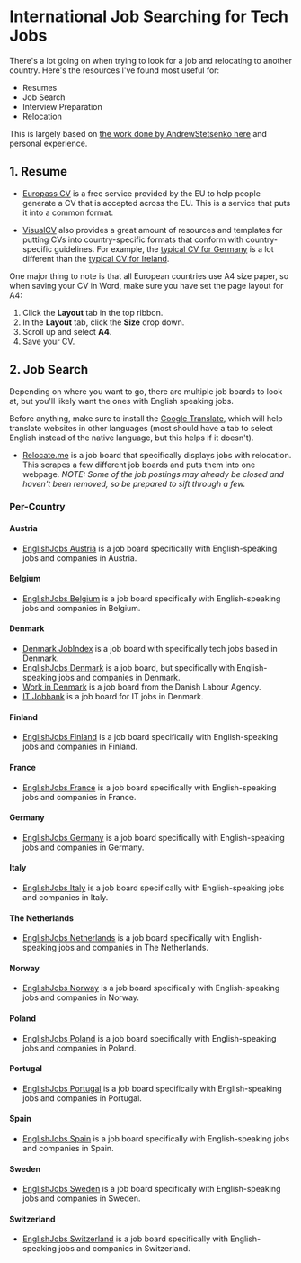 # International Job Searching for Tech Jobs

There's a lot going on when trying to look for a job and relocating to another country. Here's the resources I've found most useful for:
- Resumes
- Job Search
- Interview Preparation
- Relocation

This is largely based on [the work done by AndrewStetsenko here](https://github.com/AndrewStetsenko/tech-jobs-with-relocation) and personal experience.

## 1. Resume
- [Europass CV](https://europass.europa.eu/en/create-europass-cv) is a free service provided by the EU to help people generate a CV that is accepted across the EU. This is a service that puts it into a common format.

- [VisualCV](https://www.visualcv.com/international/) also provides a great amount of resources and templates for putting CVs into country-specific formats that conform with country-specific guidelines. For example, the [typical CV for Germany](https://www.visualcv.com/international/germany-cv/) is a lot different than the [typical CV for Ireland](https://www.visualcv.com/international/ireland/).

One major thing to note is that all European countries use A4 size paper, so when saving your CV in Word, make sure you have set the page layout for A4:
1. Click the **Layout** tab in the top ribbon.
2. In the **Layout** tab, click the **Size** drop down.
3. Scroll up and select **A4**.
4. Save your CV.

## 2. Job Search
Depending on where you want to go, there are multiple job boards to look at, but you'll likely want the ones with English speaking jobs.

Before anything, make sure to install the [Google Translate](https://chromewebstore.google.com/detail/google-translate/aapbdbdomjkkjkaonfhkkikfgjllcleb?hl=en), which will help translate websites in other languages (most should have a tab to select English instead of the native language, but this helps if it doesn't).

- [Relocate.me](https://relocate.me/international-jobs) is a job board that specifically displays jobs with relocation. This scrapes a few different job boards and puts them into one webpage. *NOTE: Some of the job postings may already be closed and haven't been removed, so be prepared to sift through a few.*

### Per-Country

#### Austria
- [EnglishJobs Austria](https://englishjobsearch.at/) is a job board specifically with English-speaking jobs and companies in Austria.

#### Belgium
- [EnglishJobs Belgium](https://englishjobs.be/) is a job board specifically with English-speaking jobs and companies in Belgium.

#### Denmark
- [Denmark JobIndex](https://www.jobindex.dk/?lang=en) is a job board with specifically tech jobs based in Denmark.
- [EnglishJobs Denmark](https://englishjobs.dk/) is a job board, but specifically with English-speaking jobs and companies in Denmark.
- [Work in Denmark](https://www.workindenmark.dk/) is a job board from the Danish Labour Agency.
- [IT Jobbank](https://www.it-jobbank.dk/?lang=en) is a job board for IT jobs in Denmark.

#### Finland
- [EnglishJobs Finland](https://englishjobs.fi/) is a job board specifically with English-speaking jobs and companies in Finland.

#### France
- [EnglishJobs France](https://englishjobs.fr/) is a job board specifically with English-speaking jobs and companies in France.

#### Germany
- [EnglishJobs Germany](https://englishjobs.de/) is a job board specifically with English-speaking jobs and companies in Germany.

#### Italy
- [EnglishJobs Italy](https://englishjobs.it/) is a job board specifically with English-speaking jobs and companies in Italy.

#### The Netherlands
- [EnglishJobs Netherlands](https://englishjobsearch.nl/) is a job board specifically with English-speaking jobs and companies in The Netherlands.

#### Norway
- [EnglishJobs Norway](https://englishjobs.no/) is a job board specifically with English-speaking jobs and companies in Norway.

#### Poland
- [EnglishJobs Poland](https://englishjobs.pl/) is a job board specifically with English-speaking jobs and companies in Poland.

#### Portugal
- [EnglishJobs Portugal](https://englishjobs.pt/) is a job board specifically with English-speaking jobs and companies in Portugal.

#### Spain
- [EnglishJobs Spain](https://englishjobs.es/) is a job board specifically with English-speaking jobs and companies in Spain.

#### Sweden
- [EnglishJobs Sweden](https://englishjobsearch.se/) is a job board specifically with English-speaking jobs and companies in Sweden.

#### Switzerland
- [EnglishJobs Switzerland](https://englishjobsearch.ch/) is a job board specifically with English-speaking jobs and companies in Switzerland.
